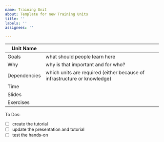 ```yaml
---
name: Training Unit
about: Template for new Training Units
title: ''
labels: ''
assignees: ''

---
```


<div dir="ltr" style="margin-left:0pt;" align="left" id="docs-internal-guid-2c308e56-7fff-8f61-1b10-bdca3aeed8ef">

Unit Name |  
-- | --
Goals | what should people learn here
Why | why is that important and for who?
Dependencies | which units are required (either because of infrastructure or knowledge)
Time | 
Slides | 
Exercises | 

</div>

To Dos:
 - [ ] create the tutorial
 - [ ] update the presentation and tutorial
 - [ ] test the hands-on

